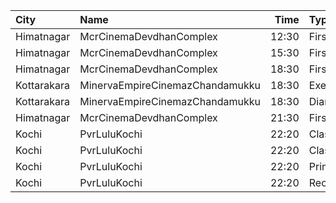 | City        | Name                            |  Time | Type        | Price | Capacity | Booked |
| :---------- | :------------------------------ | ----: | :---------- | ----: | -------: | -----: |
| Himatnagar  | McrCinemaDevdhanComplex         | 12:30 | FirstClass  |  120₹ |       85 |     67 |
| Himatnagar  | McrCinemaDevdhanComplex         | 15:30 | FirstClass  |  120₹ |       85 |     67 |
| Himatnagar  | McrCinemaDevdhanComplex         | 18:30 | FirstClass  |  120₹ |       85 |     67 |
| Kottarakara | MinervaEmpireCinemazChandamukku | 18:30 | Executive   |  200₹ |       13 |      0 |
| Kottarakara | MinervaEmpireCinemazChandamukku | 18:30 | Diamond     |  140₹ |      210 |    104 |
| Himatnagar  | McrCinemaDevdhanComplex         | 21:30 | FirstClass  |  120₹ |       85 |     67 |
| Kochi       | PvrLuluKochi                    | 22:20 | Classic     |  140₹ |       39 |     39 |
| Kochi       | PvrLuluKochi                    | 22:20 | ClassicPlus |  160₹ |       91 |     73 |
| Kochi       | PvrLuluKochi                    | 22:20 | Prime       |  190₹ |       64 |     40 |
| Kochi       | PvrLuluKochi                    | 22:20 | Recliner    |  350₹ |        9 |      7 |